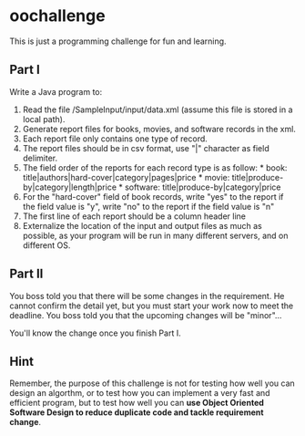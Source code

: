 # oochallenge
This is just a programming challenge for fun and learning.

## Part I
Write a Java program to:
  1. Read the file /SampleInput/input/data.xml (assume this file is stored in a local path).
  2. Generate report files for books, movies, and software records in the xml.
  3. Each report file only contains one type of record.
  4. The report files should be in csv format, use "|" character as field delimiter.
  5. The field order of the reports for each record type is as follow:
    * book: title|authors|hard-cover|category|pages|price
    * movie: title|produce-by|category|length|price
    * software: title|produce-by|category|price
  6. For the "hard-cover" field of book records, write "yes" to the report if the field value is "y", write "no" to the report if the field value is "n"
  7. The first line of each report should be a column header line
  8. Externalize the location of the input and output files as much as possible, as your program will be run in many different servers, and on different OS.

## Part II
You boss told you that there will be some changes in the requirement. He cannot confirm the detail yet, but you must start your work
now to meet the deadline. You boss told you that the upcoming changes will be "minor"... 

You'll know the change once you finish Part I.

## Hint
Remember, the purpose of this challenge is not for testing how well you can design an algorthm, or to test how you can implement a very fast and efficient program, but to test how well you can **use Object Oriented Software Design to reduce duplicate code and tackle requirement change**.
